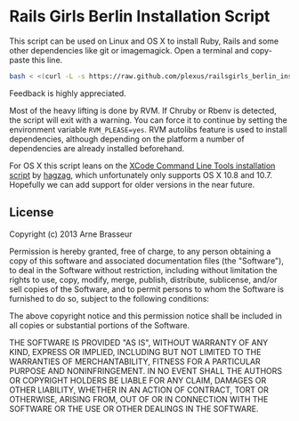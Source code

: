 # Rails Girls Berlin Installation Script

This script can be used on Linux and OS X to install Ruby, Rails and some other dependencies like git or imagemagick. Open a terminal and copy-paste this line.

```sh
bash < <(curl -L -s https://raw.github.com/plexus/railsgirls_berlin_installer/master/railsgirls_berlin_installer.sh)
```

Feedback is highly appreciated.

Most of the heavy lifting is done by RVM. If Chruby or Rbenv is detected, the script will exit with a warning. You can force it to continue by setting the environment variable `RVM_PLEASE=yes`. RVM autolibs feature is used to install dependencies, although depending on the platform a number of dependencies are already installed beforehand.

For OS X this script leans on the [XCode Command Line Tools installation script](https://github.com/hagzag/xcode-cli-install) by [hagzag](https://github.com/hagzag), which unfortunately only supports OS X 10.8 and 10.7. Hopefully we can add support for older versions in the near future.


## License

Copyright (c) 2013 Arne Brasseur

Permission is hereby granted, free of charge, to any person obtaining a copy of this software and associated documentation files (the "Software"), to deal in the Software without restriction, including without limitation the rights to use, copy, modify, merge, publish, distribute, sublicense, and/or sell copies of the Software, and to permit persons to whom the Software is furnished to do so, subject to the following conditions:

The above copyright notice and this permission notice shall be included in all copies or substantial portions of the Software.

THE SOFTWARE IS PROVIDED "AS IS", WITHOUT WARRANTY OF ANY KIND, EXPRESS OR IMPLIED, INCLUDING BUT NOT LIMITED TO THE WARRANTIES OF MERCHANTABILITY, FITNESS FOR A PARTICULAR PURPOSE AND NONINFRINGEMENT. IN NO EVENT SHALL THE AUTHORS OR COPYRIGHT HOLDERS BE LIABLE FOR ANY CLAIM, DAMAGES OR OTHER LIABILITY, WHETHER IN AN ACTION OF CONTRACT, TORT OR OTHERWISE, ARISING FROM, OUT OF OR IN CONNECTION WITH THE SOFTWARE OR THE USE OR OTHER DEALINGS IN THE SOFTWARE.
